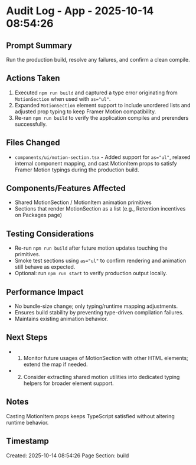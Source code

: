 # Audit Log - App - 2025-10-14 08:54:26

## Prompt Summary

Run the production build, resolve any failures, and confirm a clean compile.

## Actions Taken

1. Executed `npm run build` and captured a type error originating from `MotionSection` when used with `as="ul"`.
2. Expanded `MotionSection` element support to include unordered lists and adjusted prop typing to keep Framer Motion compatibility.
3. Re-ran `npm run build` to verify the application compiles and prerenders successfully.

## Files Changed

- `components/ui/motion-section.tsx` - Added support for `as="ul"`, relaxed internal component mapping, and cast MotionItem props to satisfy Framer Motion typings during the production build.

## Components/Features Affected

- Shared MotionSection / MotionItem animation primitives
- Sections that render MotionSection as a list (e.g., Retention incentives on Packages page)

## Testing Considerations

- Re-run `npm run build` after future motion updates touching the primitives.
- Smoke test sections using `as="ul"` to confirm rendering and animation still behave as expected.
- Optional: run `npm run start` to verify production output locally.

## Performance Impact

- No bundle-size change; only typing/runtime mapping adjustments.
- Ensures build stability by preventing type-driven compilation failures.
- Maintains existing animation behavior.

## Next Steps

- 1. Monitor future usages of MotionSection with other HTML elements; extend the map if needed.
- 2. Consider extracting shared motion utilities into dedicated typing helpers for broader element support.

## Notes

Casting MotionItem props keeps TypeScript satisfied without altering runtime behavior.

## Timestamp

Created: 2025-10-14 08:54:26
Page Section: build
